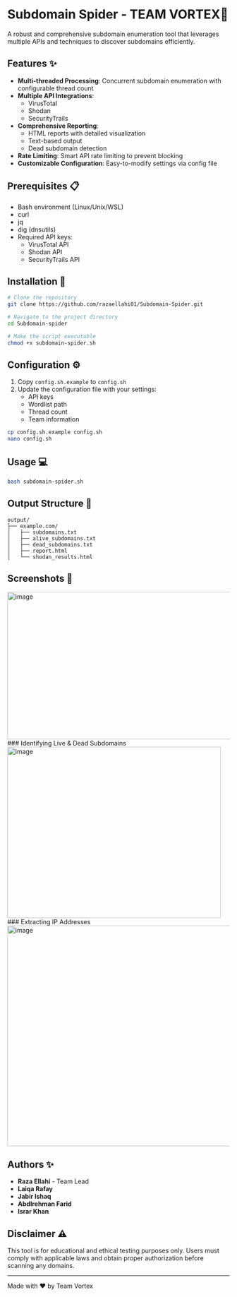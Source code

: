 # Subdomain Spider - TEAM VORTEX🚀

A robust and comprehensive subdomain enumeration tool that leverages multiple APIs and techniques to discover subdomains efficiently.

## Features ✨

- **Multi-threaded Processing**: Concurrent subdomain enumeration with configurable thread count
- **Multiple API Integrations**:
  - VirusTotal
  - Shodan
  - SecurityTrails
- **Comprehensive Reporting**:
  - HTML reports with detailed visualization
  - Text-based output
  - Dead subdomain detection
- **Rate Limiting**: Smart API rate limiting to prevent blocking
- **Customizable Configuration**: Easy-to-modify settings via config file

## Prerequisites 📋

- Bash environment (Linux/Unix/WSL)
- curl
- jq
- dig (dnsutils)
- Required API keys:
  - VirusTotal API
  - Shodan API
  - SecurityTrails API

## Installation 🔧

```bash
# Clone the repository
git clone https://github.com/razaellahi01/Subdomain-Spider.git

# Navigate to the project directory
cd Subdomain-spider

# Make the script executable
chmod +x subdomain-spider.sh
```

## Configuration ⚙️

1. Copy `config.sh.example` to `config.sh`
2. Update the configuration file with your settings:
   - API keys
   - Wordlist path
   - Thread count
   - Team information

```bash
cp config.sh.example config.sh
nano config.sh
```

## Usage 💻

```bash
bash subdomain-spider.sh
```

## Output Structure 📁

```
output/
├── example.com/
│   ├── subdomains.txt
│   ├── alive_subdomains.txt
│   ├── dead_subdomains.txt
│   ├── report.html
│   └── shodan_results.html
```

## Screenshots 📸

<img width="840" height="334" alt="image" src="https://github.com/user-attachments/assets/405bd003-dcf4-4451-abb7-9662b22fdb11" />
### Identifying Live & Dead Subdomains
<img width="484" height="388" alt="image" src="https://github.com/user-attachments/assets/ae2f916c-7e2e-4b10-a0d1-13bae94aec37" />
### Extracting IP Addresses
<img width="641" height="500" alt="image" src="https://github.com/user-attachments/assets/4a38a4fc-ed1a-4486-81ad-cad127098aa0" />


## Authors ✨

- **Raza Ellahi** - Team Lead
- **Laiqa Rafay**
- **Jabir Ishaq**
- **Abdlrehman Farid**
- **Israr Khan**

## Disclaimer ⚠️

This tool is for educational and ethical testing purposes only. Users must comply with applicable laws and obtain proper authorization before scanning any domains.

---
Made with ❤️ by Team Vortex
